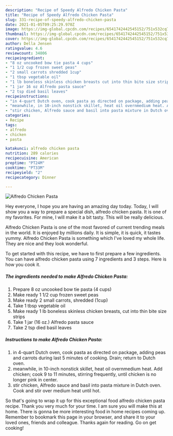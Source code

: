 ```yaml
---
description: "Recipe of Speedy Alfredo Chicken Pasta"
title: "Recipe of Speedy Alfredo Chicken Pasta"
slug: 331-recipe-of-speedy-alfredo-chicken-pasta
date: 2021-01-05T09:25:29.970Z
image: https://img-global.cpcdn.com/recipes/6541742442545152/751x532cq70/alfredo-chicken-pasta-recipe-main-photo.jpg
thumbnail: https://img-global.cpcdn.com/recipes/6541742442545152/751x532cq70/alfredo-chicken-pasta-recipe-main-photo.jpg
cover: https://img-global.cpcdn.com/recipes/6541742442545152/751x532cq70/alfredo-chicken-pasta-recipe-main-photo.jpg
author: Della Jensen
ratingvalue: 4.6
reviewcount: 34806
recipeingredient:
- "8 oz uncooked bow tie pasta 4 cups"
- "1 1/2 cup frozen sweet peas"
- "2 small carrots shredded 1cup"
- "1 tbsp vegetable oil"
- "1 lb boneless skinless chicken breasts cut into thin bite size strips"
- "1 jar 16 oz Alfredo pasta sauce"
- "2 tsp died basil leaves"
recipeinstructions:
- "in 4-quart Dutch oven, cook pasta as directed on package, adding peas and carrots during last 5 minutes of cooking. Drain; return to Dutch oven."
- "meanwhile, in 10-inch nonstick skillet, heat oil overnmedium heat. Add chicken; cook 9 to 11 minutes, stirring frequently, until chicken is no longer pink in center."
- "stir chicken, Alfredo sauce and basil into pasta mixture in Dutch oven. Cook and stir over medium heat until hot."
categories:
- Recipe
tags:
- alfredo
- chicken
- pasta

katakunci: alfredo chicken pasta 
nutrition: 289 calories
recipecuisine: American
preptime: "PT24M"
cooktime: "PT33M"
recipeyield: "2"
recipecategory: Dinner

---
```



![Alfredo Chicken Pasta](https://img-global.cpcdn.com/recipes/6541742442545152/751x532cq70/alfredo-chicken-pasta-recipe-main-photo.jpg)

Hey everyone, I hope you are having an amazing day today. Today, I will show you a way to prepare a special dish, alfredo chicken pasta. It is one of my favorites. For mine, I will make it a bit tasty. This will be really delicious.

Alfredo Chicken Pasta is one of the most favored of current trending meals in the world. It is enjoyed by millions daily. It is simple, it is quick, it tastes yummy. Alfredo Chicken Pasta is something which I've loved my whole life. They are nice and they look wonderful.




To get started with this recipe, we have to first prepare a few ingredients. You can have alfredo chicken pasta using 7 ingredients and 3 steps. Here is how you cook it.

<!--inarticleads1-->

##### The ingredients needed to make Alfredo Chicken Pasta:

1. Prepare 8 oz uncooked bow tie pasta (4 cups)
1. Make ready 1 1/2 cup frozen sweet peas
1. Make ready 2 small carrots, shredded (1cup)
1. Take 1 tbsp vegetable oil
1. Make ready 1 lb boneless skinless chicken breasts, cut into thin bite size strips
1. Take 1 jar (16 oz.) Alfredo pasta sauce
1. Take 2 tsp died basil leaves




<!--inarticleads2-->

##### Instructions to make Alfredo Chicken Pasta:

1. in 4-quart Dutch oven, cook pasta as directed on package, adding peas and carrots during last 5 minutes of cooking. Drain; return to Dutch oven.
1. meanwhile, in 10-inch nonstick skillet, heat oil overnmedium heat. Add chicken; cook 9 to 11 minutes, stirring frequently, until chicken is no longer pink in center.
1. stir chicken, Alfredo sauce and basil into pasta mixture in Dutch oven. Cook and stir over medium heat until hot.




So that's going to wrap it up for this exceptional food alfredo chicken pasta recipe. Thank you very much for your time. I am sure you will make this at home. There is gonna be more interesting food in home recipes coming up. Remember to bookmark this page in your browser, and share it to your loved ones, friends and colleague. Thanks again for reading. Go on get cooking!
